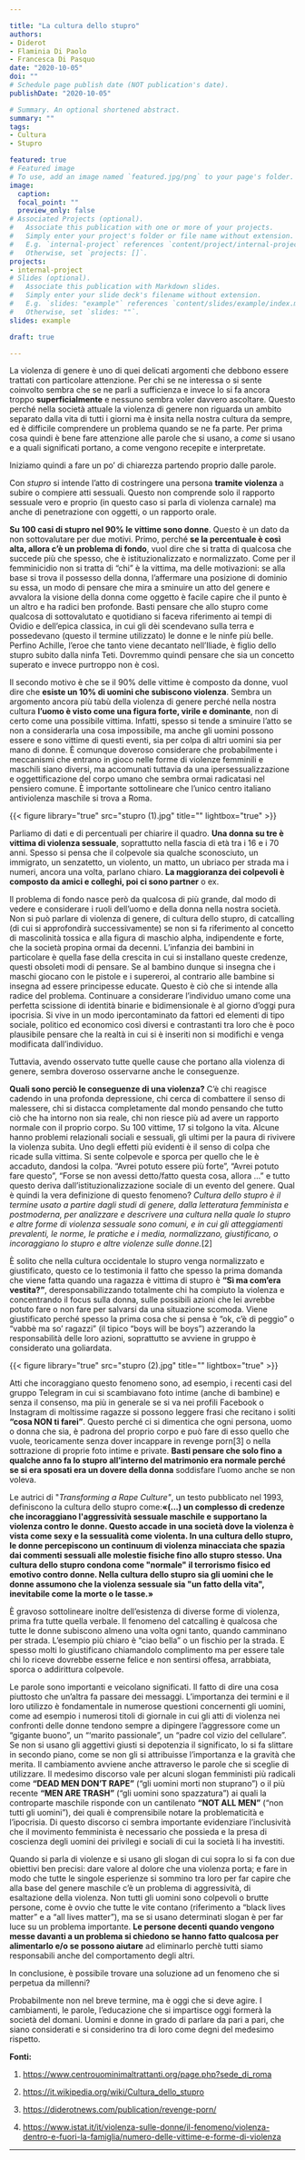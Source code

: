 ```yaml
---

title: "La cultura dello stupro"
authors:
- Diderot
- Flaminia Di Paolo
- Francesca Di Pasquo
date: "2020-10-05"
doi: ""
# Schedule page publish date (NOT publication's date).
publishDate: "2020-10-05"

# Summary. An optional shortened abstract.
summary: ""
tags:
- Cultura
- Stupro

featured: true
# Featured image
# To use, add an image named `featured.jpg/png` to your page's folder. 
image:
  caption: 
  focal_point: ""
  preview_only: false
# Associated Projects (optional).
#   Associate this publication with one or more of your projects.
#   Simply enter your project's folder or file name without extension.
#   E.g. `internal-project` references `content/project/internal-project/index.md`.
#   Otherwise, set `projects: []`.
projects:
- internal-project
# Slides (optional).
#   Associate this publication with Markdown slides.
#   Simply enter your slide deck's filename without extension.
#   E.g. `slides: "example"` references `content/slides/example/index.md`.
#   Otherwise, set `slides: ""`.
slides: example

draft: true

---
```


La violenza di genere è uno di quei delicati argomenti che debbono essere trattati con particolare attenzione. Per chi se ne interessa o si sente coinvolto sembra che se ne parli a sufficienza e invece lo si fa ancora troppo **superficialmente** e nessuno sembra voler davvero ascoltare. Questo perché nella società attuale la violenza di genere non riguarda un ambito separato dalla vita di tutti i giorni ma è insita nella nostra cultura da sempre, ed è difficile comprendere un problema quando se ne fa parte. Per prima cosa quindi è bene fare attenzione alle parole che si usano, a *come* si usano e a quali significati portano, a come vengono recepite e interpretate.

Iniziamo quindi a fare un po’ di chiarezza partendo proprio dalle parole.

Con *stupro* si intende l’atto di costringere una persona **tramite violenza** a subire o compiere atti sessuali. Questo non comprende solo il rapporto sessuale vero e proprio (in questo caso si parla di violenza carnale) ma anche di penetrazione con oggetti, o un rapporto orale. 

**Su 100 casi di stupro nel 90% le vittime sono donne**. Questo è un dato da non sottovalutare per due motivi. Primo, perché **se la percentuale è così alta, allora c’è un problema di fondo**, vuol dire che si tratta di qualcosa che succede più che spesso, che è istituzionalizzato e normalizzato. Come per il femminicidio non si tratta di “chi” è la vittima, ma delle motivazioni: se alla base si trova il possesso della donna, l’affermare una posizione di dominio su essa, un modo di pensare che mira a sminuire un atto del genere e avvalora la visione della donna come oggetto è facile capire che il punto è un altro e ha radici ben profonde. Basti pensare che allo stupro come qualcosa di sottovalutato e quotidiano si faceva riferimento ai tempi di Ovidio e dell’epica classica, in cui gli dèi scendevano sulla terra e possedevano (questo il termine utilizzato) le donne e le ninfe più belle. Perfino Achille, l’eroe che tanto viene decantato nell’Iliade, è figlio dello stupro subito dalla ninfa Teti. Dovremmo quindi pensare che sia un concetto superato e invece purtroppo non è così.

Il secondo motivo è che se il 90% delle vittime è composto da donne, vuol dire che **esiste un 10% di uomini che subiscono violenza**. Sembra un argomento ancora più tabù della violenza di genere perché nella nostra cultura **l’uomo è visto come una figura forte, virile e dominante**, non di certo come una possibile vittima. Infatti, spesso si tende a sminuire l’atto se non a considerarla una cosa impossibile, ma anche gli uomini possono essere e sono vittime di questi eventi, sia per colpa di altri uomini sia per mano di donne. È comunque doveroso considerare che probabilmente i meccanismi che entrano in gioco nelle forme di violenze femminili e maschili siano diversi, ma accomunati tuttavia da una ipersessualizzazione e oggettificazione del corpo umano che sembra ormai radicatasi nel pensiero comune. È importante sottolineare che l’unico centro italiano antiviolenza maschile si trova a Roma. 

{{< figure library="true" src="stupro (1).jpg" title="" lightbox="true" >}}

Parliamo di dati e di percentuali per chiarire il quadro. **Una donna su tre è vittima di violenza sessuale**, soprattutto nella fascia di età tra i 16 e i 70 anni. Spesso si pensa che il colpevole sia qualche sconosciuto, un immigrato, un senzatetto, un violento, un matto, un ubriaco per strada ma i numeri, ancora una volta, parlano chiaro. **La maggioranza dei colpevoli è composto da amici e colleghi, poi ci sono partner** o ex.

Il problema di fondo nasce però da qualcosa di più grande, dal modo di vedere e considerare i ruoli dell’uomo e della donna nella nostra società. Non si può parlare di violenza di genere, di cultura dello stupro, di catcalling (di cui si approfondirà successivamente) se non si fa riferimento al concetto di mascolinità tossica e alla figura di maschio alpha, indipendente e forte, che la società propina ormai da decenni. L’infanzia dei bambini in particolare è quella fase della crescita in cui si installano queste credenze, questi obsoleti modi di pensare. Se al bambino dunque si insegna che i maschi giocano con le pistole e i supereroi, al contrario alle bambine si insegna ad essere principesse educate. Questo è ciò che si intende alla radice del problema. Continuare a considerare l’individuo umano come una perfetta scissione di identità binarie e bidimensionale è al giorno d’oggi pura ipocrisia. Si vive in un modo ipercontaminato da fattori ed elementi di tipo sociale, politico ed economico così diversi e contrastanti tra loro che è poco plausibile pensare che la realtà in cui si è inseriti non si modifichi e venga modificata dall’individuo. 

Tuttavia, avendo osservato tutte quelle cause che portano alla violenza di genere, sembra doveroso osservarne anche le conseguenze.

**Quali sono perciò le conseguenze di una violenza?**
 C’è chi reagisce cadendo in una profonda depressione, chi cerca di combattere il senso di malessere, chi si distacca completamente dal mondo pensando che tutto ciò che ha intorno non sia reale, chi non riesce più ad avere un rapporto normale con il proprio corpo. Su 100 vittime, 17 si tolgono la vita. Alcune hanno problemi relazionali sociali e sessuali, gli ultimi per la paura di rivivere la violenza subita. Uno degli effetti più evidenti è il senso di colpa che ricade sulla vittima. Si sente colpevole e sporca per quello che le è accaduto, dandosi la colpa. “Avrei potuto essere più forte”, “Avrei potuto fare questo”, “Forse se non avessi detto/fatto questa cosa, allora ...” e tutto questo deriva dall’istituzionalizzazione sociale di un evento del genere. 
Qual è quindi la vera definizione di questo fenomeno? 
*Cultura dello stupro è il termine usato a partire dagli studi di genere, dalla letteratura femminista e postmoderna, per analizzare e descrivere una cultura nella quale lo stupro e altre forme di violenza sessuale sono comuni, e in cui gli atteggiamenti prevalenti, le norme, le pratiche e i media, normalizzano, giustificano, o incoraggiano lo stupro e altre violenze sulle donne.*[2]

È solito che nella cultura occidentale lo stupro venga normalizzato e giustificato, questo ce lo testimonia il fatto che spesso la prima domanda che viene fatta quando una ragazza è vittima di stupro è **“Sì ma com’era vestita?”**, deresponsabilizzando totalmente chi ha compiuto la violenza e concentrando il focus sulla donna, sulle possibili azioni che lei avrebbe potuto fare o non fare per salvarsi da una situazione scomoda. Viene giustificato perché spesso la prima cosa che si pensa è “ok, c’è di peggio” o “vabbè ma so’ ragazzi” (il tipico “boys will be boys”) azzerando la responsabilità delle loro azioni, soprattutto se avviene in gruppo è considerato una goliardata.

{{< figure library="true" src="stupro (2).jpg" title="" lightbox="true" >}}

Atti che incoraggiano questo fenomeno sono, ad esempio, i recenti casi del gruppo Telegram in cui si scambiavano foto intime (anche di bambine) e senza il consenso, ma più in generale se si va nei profili Facebook o Instagram di moltissime ragazze si possono leggere frasi che recitano i soliti **“cosa NON ti farei”**. Questo perché ci si dimentica che ogni persona, uomo o donna che sia, è padrona del proprio corpo e può fare di esso quello che vuole, teoricamente senza dover incappare in revenge porn[3] o nella sottrazione di proprie foto intime e private. **Basti pensare che solo fino a qualche anno fa lo stupro all’interno del matrimonio era normale perché se si era sposati era un dovere della donna** soddisfare l’uomo anche se non voleva.

Le autrici di "*Transforming a Rape Culture"*, un testo pubblicato nel 1993, definiscono la cultura dello stupro come:**«(...) un complesso di credenze che incoraggiano l'aggressività sessuale maschile e supportano la violenza contro le donne. Questo accade in una società dove la violenza è vista come sexy e la sessualità come violenta. In una cultura dello stupro, le donne percepiscono un continuum di violenza minacciata che spazia dai commenti sessuali alle molestie fisiche fino allo stupro stesso. Una cultura dello stupro condona come "normale" il terrorismo fisico ed emotivo contro donne. Nella cultura dello stupro sia gli uomini che le donne assumono che la violenza sessuale sia "un fatto della vita", inevitabile come la morte o le tasse.»**

È gravoso sottolineare inoltre dell’esistenza di diverse forme di violenza, prima fra tutte quella verbale. Il fenomeno del catcalling è qualcosa che tutte le donne subiscono almeno una volta ogni tanto, quando camminano per strada. L’esempio più chiaro è “ciao bella” o un fischio per la strada. E spesso molti lo giustificano chiamandolo complimento ma per essere tale chi lo riceve dovrebbe esserne felice e non sentirsi offesa, arrabbiata, sporca o addirittura colpevole.

Le parole sono importanti e veicolano significati. Il fatto di dire una cosa piuttosto che un’altra fa passare dei messaggi. L’importanza dei termini e il loro utilizzo è fondamentale in numerose questioni concernenti gli uomini, come ad esempio i numerosi titoli di giornale in cui gli atti di violenza nei confronti delle donne tendono sempre a dipingere l’aggressore come un “gigante buono”, un “‘marito passionale”, un “padre col vizio del cellulare”. Se non si usano gli aggettivi giusti si depotenzia il significato, lo si fa slittare in secondo piano, come se non gli si attribuisse l’importanza e la gravità che merita. Il cambiamento avviene anche attraverso le parole che si sceglie di utilizzare. Il medesimo discorso vale per alcuni slogan femministi più radicali come **“DEAD MEN DON’T RAPE”** (“gli uomini morti non stuprano”) o il più recente **“MEN ARE TRASH”** (“gli uomini sono spazzatura”) ai quali la controparte maschile risponde con un cantilenato **“NOT ALL MEN”** (“non tutti gli uomini”), dei quali è comprensibile notare la problematicità e l’ipocrisia. Di questo discorso ci sembra importante evidenziare l’inclusività che il movimento femminista è necessario che possieda e la presa di coscienza degli uomini dei privilegi e sociali di cui la società li ha investiti. 

Quando si parla di violenze e si usano gli slogan di cui sopra lo si fa con due obiettivi ben precisi: dare valore al dolore che una violenza porta; e fare in modo che tutte le singole esperienze si sommino tra loro per far capire che alla base del genere maschile c’è un problema di aggressività, di esaltazione della violenza. Non tutti gli uomini sono colpevoli o brutte persone, come è ovvio che tutte le vite contano (riferimento a “black lives matter” e a “all lives matter”), ma se si usano determinati slogan è per far luce su un problema importante. **Le persone decenti quando vengono messe davanti a un problema si chiedono se hanno fatto qualcosa per alimentarlo e/o se possono aiutare** ad eliminarlo perchè tutti siamo responsabili anche del comportamento degli altri. 

In conclusione, è possibile trovare una soluzione ad un fenomeno che si perpetua da millenni?

Probabilmente non nel breve termine, ma è oggi che si deve agire. I cambiamenti, le parole, l’educazione che si impartisce oggi formerà la società del domani. Uomini e donne in grado di parlare da pari a pari, che siano considerati e si considerino tra di loro come degni del medesimo rispetto. 

**Fonti:**

1. https://www.centrouominimaltrattanti.org/page.php?sede_di_roma

2. https://it.wikipedia.org/wiki/Cultura_dello_stupro

3. https://diderotnews.com/publication/revenge-porn/

4. https://www.istat.it/it/violenza-sulle-donne/il-fenomeno/violenza-dentro-e-fuori-la-famiglia/numero-delle-vittime-e-forme-di-violenza

---

